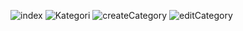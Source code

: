 ![index](https://user-images.githubusercontent.com/102129749/160310598-26642f0b-b057-45c1-805a-127e39206c39.PNG)
![Kategori](https://user-images.githubusercontent.com/102129749/160310593-05d145fe-1f6c-4dff-b573-aba0dd6d3b60.PNG)
![createCategory](https://user-images.githubusercontent.com/102129749/160310595-2bbd23aa-cf87-42fd-825f-b59ce427a4ea.PNG)
![editCategory](https://user-images.githubusercontent.com/102129749/160310596-8d1d37a0-ae35-4e7d-91bc-6b0ba77c8739.PNG)


